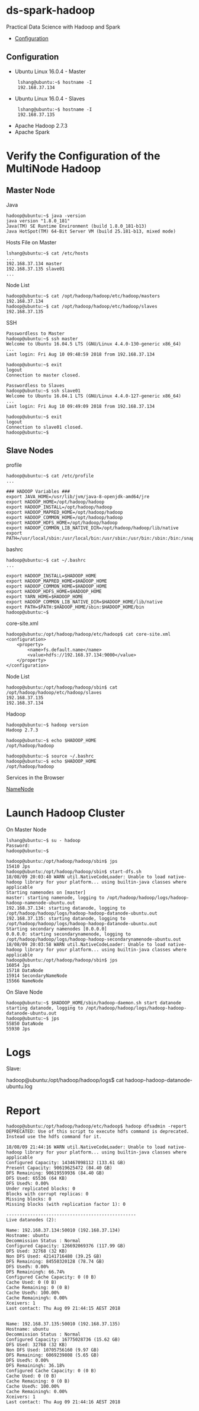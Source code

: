 # ds-spark-hadoop
Practical Data Science with Hadoop and Spark

- [Configuration](#heading)

## Configuration

* Ubuntu Linux 16.0.4 - Master 
     > 
       lshang@ubuntu:~$ hostname -I
       192.168.37.134
* Ubuntu Linux 16.0.4 - Slaves
     > 
       lshang@ubuntu:~$ hostname -I
       192.168.37.135 
* Apache Hadoop 2.7.3
* Apache Spark

Verify the Configuration of the MultiNode Hadoop 
===================
Master Node
-----------
Java 
```buildoutcfg
hadoop@ubuntu:~$ java -version
java version "1.8.0_181"
Java(TM) SE Runtime Environment (build 1.8.0_181-b13)
Java HotSpot(TM) 64-Bit Server VM (build 25.181-b13, mixed mode)

```

Hosts File on Master 
```
lshang@ubuntu:~$ cat /etc/hosts
...
192.168.37.134 master 
192.168.37.135 slave01
...
```

Node List
```
hadoop@ubuntu:~$ cat /opt/hadoop/hadoop/etc/hadoop/masters 
192.168.37.134
hadoop@ubuntu:~$ cat /opt/hadoop/hadoop/etc/hadoop/slaves 
192.168.37.135
```

SSH
```buildoutcfg
Passwordless to Master
hadoop@ubuntu:~$ ssh master
Welcome to Ubuntu 16.04.5 LTS (GNU/Linux 4.4.0-130-generic x86_64)
...
Last login: Fri Aug 10 09:48:59 2018 from 192.168.37.134

hadoop@ubuntu:~$ exit
logout
Connection to master closed.
```

```buildoutcfg
Passwordless to Slaves
hadoop@ubuntu:~$ ssh slave01
Welcome to Ubuntu 16.04.1 LTS (GNU/Linux 4.4.0-127-generic x86_64)
...
Last login: Fri Aug 10 09:49:09 2018 from 192.168.37.134

hadoop@ubuntu:~$ exit
logout
Connection to slave01 closed.
hadoop@ubuntu:~$ 
```

Slave Nodes
-----------
profile
```buildoutcfg
hadoop@ubuntu:~$ cat /etc/profile
...

### HADOOP Variables ###
export JAVA_HOME=/usr/lib/jvm/java-8-openjdk-amd64/jre
export HADOOP_HOME=/opt/hadoop/hadoop
export HADOOP_INSTALL=/opt/hadoop/hadoop
export HADOOP_MAPRED_HOME=/opt/hadoop/hadoop
export HADOOP_COMMON_HOME=/opt/hadoop/hadoop
export HADOOP_HDFS_HOME=/opt/hadoop/hadoop
export HADOOP_COMMON_LIB_NATIVE_DIR=/opt/hadoop/hadoop/lib/native
export PATH=/usr/local/sbin:/usr/local/bin:/usr/sbin:/usr/bin:/sbin:/bin:/snap/bin:/opt/hadoop/hadoop/sbin:/opt/hadoop/hadoop/bin
```

bashrc
```buildoutcfg
hadoop@ubuntu:~$ cat ~/.bashrc 
...

export HADOOP_INSTALL=$HADOOP_HOME
export HADOOP_MAPRED_HOME=$HADOOP_HOME
export HADOOP_COMMON_HOME=$HADOOP_HOME
export HADOOP_HDFS_HOME=$HADOOP_HOME
export YARN_HOME=$HADOOP_HOME
export HADOOP_COMMON_LIB_NATIVE_DIR=$HADOOP_HOME/lib/native
export PATH=$PATH:$HADOOP_HOME/sbin:$HADOOP_HOME/bin
hadoop@ubuntu:~$ 
```

core-site.xml
```buildoutcfg
hadoop@ubuntu:/opt/hadoop/hadoop/etc/hadoop$ cat core-site.xml 
<configuration>
    <property>
        <name>fs.default.name</name>
        <value>hdfs://192.168.37.134:9000</value>
    </property>
</configuration>
```

Node List
```
hadoop@ubuntu:/opt/hadoop/hadoop/sbin$ cat /opt/hadoop/hadoop/etc/hadoop/slaves 
192.168.37.135
192.168.37.134
```

Hadoop
```buildoutcfg
hadoop@ubuntu:~$ hadoop version
Hadoop 2.7.3
```

```buildoutcfg
hadoop@ubuntu:~$ echo $HADOOP_HOME
/opt/hadoop/hadoop
```

```
hadoop@ubuntu:~$ source ~/.bashrc 
hadoop@ubuntu:~$ echo $HADOOP_HOME 
/opt/hadoop/hadoop
```

Services in the Browser

[NameNode](http://192.168.37.134:50070/dfshealth.html#tab-overview)

Launch Hadoop Cluster
=====================
On Master Node
```buildoutcfg
lshang@ubuntu:~$ su - hadoop
Password: 
hadoop@ubuntu:~$ 
```

```buildoutcfg
hadoop@ubuntu:/opt/hadoop/hadoop/sbin$ jps
15410 Jps
hadoop@ubuntu:/opt/hadoop/hadoop/sbin$ start-dfs.sh
18/08/09 20:03:40 WARN util.NativeCodeLoader: Unable to load native-hadoop library for your platform... using builtin-java classes where applicable
Starting namenodes on [master]
master: starting namenode, logging to /opt/hadoop/hadoop/logs/hadoop-hadoop-namenode-ubuntu.out
192.168.37.134: starting datanode, logging to /opt/hadoop/hadoop/logs/hadoop-hadoop-datanode-ubuntu.out
192.168.37.135: starting datanode, logging to /opt/hadoop/hadoop/logs/hadoop-hadoop-datanode-ubuntu.out
Starting secondary namenodes [0.0.0.0]
0.0.0.0: starting secondarynamenode, logging to /opt/hadoop/hadoop/logs/hadoop-hadoop-secondarynamenode-ubuntu.out
18/08/09 20:03:58 WARN util.NativeCodeLoader: Unable to load native-hadoop library for your platform... using builtin-java classes where applicable
hadoop@ubuntu:/opt/hadoop/hadoop/sbin$ jps
16054 Jps
15718 DataNode
15914 SecondaryNameNode
15566 NameNode

```

On Slave Node
```buildoutcfg
hadoop@ubuntu:~$ $HADOOP_HOME/sbin/hadoop-daemon.sh start datanode
starting datanode, logging to /opt/hadoop/hadoop/logs/hadoop-hadoop-datanode-ubuntu.out
hadoop@ubuntu:~$ jps
55850 DataNode
55930 Jps
```

Logs
====
Slave: 

hadoop@ubuntu:/opt/hadoop/hadoop/logs$ cat hadoop-hadoop-datanode-ubuntu.log

Report
======
```buildoutcfg
hadoop@ubuntu:/opt/hadoop/hadoop/etc/hadoop$ hadoop dfsadmin -report
DEPRECATED: Use of this script to execute hdfs command is deprecated.
Instead use the hdfs command for it.

18/08/09 21:44:16 WARN util.NativeCodeLoader: Unable to load native-hadoop library for your platform... using builtin-java classes where applicable
Configured Capacity: 143467098112 (133.61 GB)
Present Capacity: 90619625472 (84.40 GB)
DFS Remaining: 90619559936 (84.40 GB)
DFS Used: 65536 (64 KB)
DFS Used%: 0.00%
Under replicated blocks: 0
Blocks with corrupt replicas: 0
Missing blocks: 0
Missing blocks (with replication factor 1): 0

-------------------------------------------------
Live datanodes (2):

Name: 192.168.37.134:50010 (192.168.37.134)
Hostname: ubuntu
Decommission Status : Normal
Configured Capacity: 126692069376 (117.99 GB)
DFS Used: 32768 (32 KB)
Non DFS Used: 42141716480 (39.25 GB)
DFS Remaining: 84550320128 (78.74 GB)
DFS Used%: 0.00%
DFS Remaining%: 66.74%
Configured Cache Capacity: 0 (0 B)
Cache Used: 0 (0 B)
Cache Remaining: 0 (0 B)
Cache Used%: 100.00%
Cache Remaining%: 0.00%
Xceivers: 1
Last contact: Thu Aug 09 21:44:15 AEST 2018


Name: 192.168.37.135:50010 (192.168.37.135)
Hostname: ubuntu
Decommission Status : Normal
Configured Capacity: 16775028736 (15.62 GB)
DFS Used: 32768 (32 KB)
Non DFS Used: 10705756160 (9.97 GB)
DFS Remaining: 6069239808 (5.65 GB)
DFS Used%: 0.00%
DFS Remaining%: 36.18%
Configured Cache Capacity: 0 (0 B)
Cache Used: 0 (0 B)
Cache Remaining: 0 (0 B)
Cache Used%: 100.00%
Cache Remaining%: 0.00%
Xceivers: 1
Last contact: Thu Aug 09 21:44:16 AEST 2018
```

